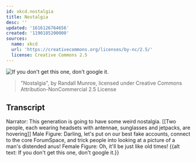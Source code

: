 ```yaml
---
id: xkcd.nostalgia
title: Nostalgia
desc: ''
updated: '1616126764656'
created: '1190185200000'
sources:
  name: xkcd
  url: 'https://creativecommons.org/licenses/by-nc/2.5/'
  license: Creative Commons 2.5
---
```

![If you don't get this one, don't google it.](https://imgs.xkcd.com/comics/nostalgia.png)
> "Nostalgia", by Randall Munroe, licensed under Creative Commons Attribution-NonCommercial 2.5 License

## Transcript
Narrator: This generation is going to have some weird nostalgia.
[[Two people, each wearing headsets with antennae, sunglasses and jetpacks, are hovering]]
Male Figure: Darling, let's put on our best fake accounts, connect to the core ForumSpace, and trick people into looking at a picture of a man's distended anus!
Female Figure: Oh, it'll be just like old times!
{{alt text: If you don't get this one, don't google it.}}
